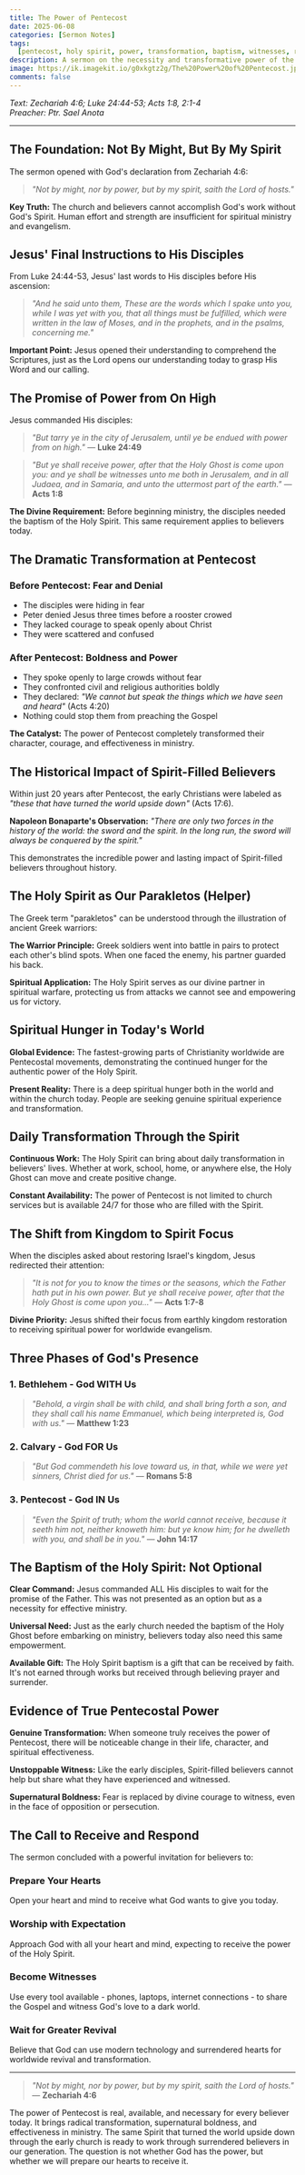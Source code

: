 ```yaml
---
title: The Power of Pentecost
date: 2025-06-08
categories: [Sermon Notes]
tags:
  [pentecost, holy spirit, power, transformation, baptism, witnesses, revival]
description: A sermon on the necessity and transformative power of the Holy Spirit in believers' lives, emphasizing that God's work cannot be accomplished through human strength alone.
image: https://ik.imagekit.io/g0xkgtz2g/The%20Power%20of%20Pentecost.jpg?updatedAt=1749388966862
comments: false
---
```


_Text: Zechariah 4:6; Luke 24:44-53; Acts 1:8, 2:1-4_  
_Preacher: Ptr. Sael Anota_

---

## The Foundation: Not By Might, But By My Spirit

The sermon opened with God's declaration from Zechariah 4:6:

> _"Not by might, nor by power, but by my spirit, saith the Lord of hosts."_

**Key Truth:** The church and believers cannot accomplish God's work without God's Spirit. Human effort and strength are insufficient for spiritual ministry and evangelism.

## Jesus' Final Instructions to His Disciples

From Luke 24:44-53, Jesus' last words to His disciples before His ascension:

> _"And he said unto them, These are the words which I spake unto you, while I was yet with you, that all things must be fulfilled, which were written in the law of Moses, and in the prophets, and in the psalms, concerning me."_

**Important Point:** Jesus opened their understanding to comprehend the Scriptures, just as the Lord opens our understanding today to grasp His Word and our calling.

## The Promise of Power from On High

Jesus commanded His disciples:

> _"But tarry ye in the city of Jerusalem, until ye be endued with power from on high."_ — **Luke 24:49**

> _"But ye shall receive power, after that the Holy Ghost is come upon you: and ye shall be witnesses unto me both in Jerusalem, and in all Judaea, and in Samaria, and unto the uttermost part of the earth."_ — **Acts 1:8**

**The Divine Requirement:** Before beginning ministry, the disciples needed the baptism of the Holy Spirit. This same requirement applies to believers today.

## The Dramatic Transformation at Pentecost

### Before Pentecost: Fear and Denial

- The disciples were hiding in fear
- Peter denied Jesus three times before a rooster crowed
- They lacked courage to speak openly about Christ
- They were scattered and confused

### After Pentecost: Boldness and Power

- They spoke openly to large crowds without fear
- They confronted civil and religious authorities boldly
- They declared: _"We cannot but speak the things which we have seen and heard"_ (Acts 4:20)
- Nothing could stop them from preaching the Gospel

**The Catalyst:** The power of Pentecost completely transformed their character, courage, and effectiveness in ministry.

## The Historical Impact of Spirit-Filled Believers

Within just 20 years after Pentecost, the early Christians were labeled as _"these that have turned the world upside down"_ (Acts 17:6).

**Napoleon Bonaparte's Observation:** _"There are only two forces in the history of the world: the sword and the spirit. In the long run, the sword will always be conquered by the spirit."_

This demonstrates the incredible power and lasting impact of Spirit-filled believers throughout history.

## The Holy Spirit as Our Parakletos (Helper)

The Greek term "parakletos" can be understood through the illustration of ancient Greek warriors:

**The Warrior Principle:** Greek soldiers went into battle in pairs to protect each other's blind spots. When one faced the enemy, his partner guarded his back.

**Spiritual Application:** The Holy Spirit serves as our divine partner in spiritual warfare, protecting us from attacks we cannot see and empowering us for victory.

## Spiritual Hunger in Today's World

**Global Evidence:** The fastest-growing parts of Christianity worldwide are Pentecostal movements, demonstrating the continued hunger for the authentic power of the Holy Spirit.

**Present Reality:** There is a deep spiritual hunger both in the world and within the church today. People are seeking genuine spiritual experience and transformation.

## Daily Transformation Through the Spirit

**Continuous Work:** The Holy Spirit can bring about daily transformation in believers' lives. Whether at work, school, home, or anywhere else, the Holy Ghost can move and create positive change.

**Constant Availability:** The power of Pentecost is not limited to church services but is available 24/7 for those who are filled with the Spirit.

## The Shift from Kingdom to Spirit Focus

When the disciples asked about restoring Israel's kingdom, Jesus redirected their attention:

> _"It is not for you to know the times or the seasons, which the Father hath put in his own power. But ye shall receive power, after that the Holy Ghost is come upon you..."_ — **Acts 1:7-8**

**Divine Priority:** Jesus shifted their focus from earthly kingdom restoration to receiving spiritual power for worldwide evangelism.

## Three Phases of God's Presence

### 1. Bethlehem - God WITH Us

> _"Behold, a virgin shall be with child, and shall bring forth a son, and they shall call his name Emmanuel, which being interpreted is, God with us."_ — **Matthew 1:23**

### 2. Calvary - God FOR Us

> _"But God commendeth his love toward us, in that, while we were yet sinners, Christ died for us."_ — **Romans 5:8**

### 3. Pentecost - God IN Us

> _"Even the Spirit of truth; whom the world cannot receive, because it seeth him not, neither knoweth him: but ye know him; for he dwelleth with you, and shall be in you."_ — **John 14:17**

## The Baptism of the Holy Spirit: Not Optional

**Clear Command:** Jesus commanded ALL His disciples to wait for the promise of the Father. This was not presented as an option but as a necessity for effective ministry.

**Universal Need:** Just as the early church needed the baptism of the Holy Ghost before embarking on ministry, believers today also need this same empowerment.

**Available Gift:** The Holy Spirit baptism is a gift that can be received by faith. It's not earned through works but received through believing prayer and surrender.

## Evidence of True Pentecostal Power

**Genuine Transformation:** When someone truly receives the power of Pentecost, there will be noticeable change in their life, character, and spiritual effectiveness.

**Unstoppable Witness:** Like the early disciples, Spirit-filled believers cannot help but share what they have experienced and witnessed.

**Supernatural Boldness:** Fear is replaced by divine courage to witness, even in the face of opposition or persecution.

## The Call to Receive and Respond

The sermon concluded with a powerful invitation for believers to:

### Prepare Your Hearts

Open your heart and mind to receive what God wants to give you today.

### Worship with Expectation

Approach God with all your heart and mind, expecting to receive the power of the Holy Spirit.

### Become Witnesses

Use every tool available - phones, laptops, internet connections - to share the Gospel and witness God's love to a dark world.

### Wait for Greater Revival

Believe that God can use modern technology and surrendered hearts for worldwide revival and transformation.

---

> _"Not by might, nor by power, but by my spirit, saith the Lord of hosts."_ — **Zechariah 4:6**

The power of Pentecost is real, available, and necessary for every believer today. It brings radical transformation, supernatural boldness, and effectiveness in ministry. The same Spirit that turned the world upside down through the early church is ready to work through surrendered believers in our generation. The question is not whether God has the power, but whether we will prepare our hearts to receive it.